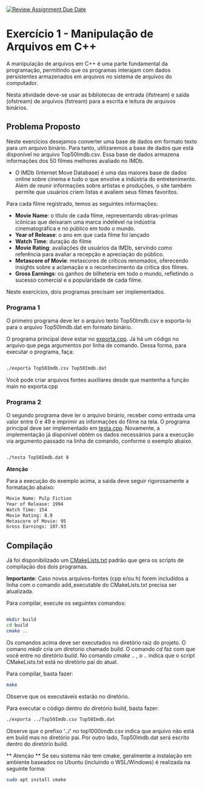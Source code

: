 [![Review Assignment Due Date](https://classroom.github.com/assets/deadline-readme-button-24ddc0f5d75046c5622901739e7c5dd533143b0c8e959d652212380cedb1ea36.svg)](https://classroom.github.com/a/rrJp88L-)
# Exercício 1 - Manipulação de Arquivos em C++
 
A manipulação de arquivos em C++ é uma parte fundamental da programação, permitindo que os programas interajam com dados persistentes armazenados em arquivos 
no sistema de arquivos do computador. 

Nesta atividade deve-se usar as bibliotecas de entrada (ifstream) e saída (ofstream) de arquivos (fstream) para a escrita e leitura de arquivos binários. 

 ## Problema Proposto

Neste exercícios desejamos converter uma base de dados em formato texto para um arquivo binário.
Para tanto, utilizaremos a base de dados que está disponível no arquivo Top50Imdb.csv. Essa base de dados armazena informações dos 50 filmes melhores avaliado no IMDb.

- O IMDb (Internet Move Database) é uma das maiores base de dados online sobre cinema e tudo o que envolve a indústria do entretenimento. Além de reunir informações sobre artistas e produções, o site também permite que usuários criem listas e avaliem seus filmes favoritos.

Para cada filme registrado, temos as seguintes informações:

 - **Movie Name**: o título de cada filme, representando obras-primas icônicas que deixaram uma marca indelével na indústria cinematográfica e no público em todo o mundo.
 - **Year of Release**: o ano em que cada filme foi lançado
 - **Watch Time**: duração do filme
 - **Movie Rating**: avaliações de usuários da IMDb, servindo como referência para avaliar a recepção e apreciação do público.
 - **Metascore of Movie**: metascores de críticos renomados, oferecendo insights sobre a aclamação e o reconhecimento da crítica dos filmes.
 - **Gross Earnings**: os ganhos de bilheteria em todo o mundo, refletindo o sucesso comercial e a popularidade de cada filme.

Neste exercícios, dois programas precisam ser implementados. 

### Programa 1

O primeiro programa deve ler o arquivo texto Top50Imdb.csv e exporta-lo para o arquivo Top50Imdb.dat em formato binário.

O programa principal deve estar no [exporta.cpp](exporta.cpp). Já há um código no arquivo que pega argumentos por linha de comando. Dessa forma, 
para executar o programa, faça:
```bash

./exporta Top50Imdb.csv Top50Imdb.dat

```
Você pode criar arquivos fontes auxlilares desde que mantenha a função main no exporta.cpp


### Programa 2

O segundo programa deve ler o arquivo binário, receber como entrada uma valor entre 0 e 49 e imprimir as informações do filme na tela.
O programa principal deve ser implementado em [testa.cpp](testa.cpp).  Novamente, a implementação já disponível obtém os dados necessários para a execução
via argumento passado na linha de comando, conforme o exemplo abaixo.

```bash

./testa Top50Imdb.dat 8

```

**Atenção**

Para a execução do exemplo acima, a saida deve seguir rigorosamente a formatação abaixo:

```bash
Movie Name: Pulp Fiction
Year of Release: 1994
Watch Time: 154
Movie Rating: 8.9
Metascore of Movie: 95
Gross Earnings: 107.93
```

## Compilação

Já foi disponibilizado um [CMakeLists.txt](CMakeLists.txt) padrão que gera os scripts de compilação dos dois programas. 

**Importante**: Caso novos arquivos-fontes (cpp  e/ou h) forem includidos a linha com o comando add_executable do CMakeLists.txt precisa ser atualizada.

Para compilar, execute os seguintes comandos:

```bash

mkdir build
cd build
cmake ..

```
Os comandos acima deve ser executados no diretório raiz do projeto. 
O comano *mkdir* cria um diretorio chamado build. O comando *cd* faz com que você entre no diretório build.
No comando *cmake ..* , o *..* indica que o script CMakeLists.txt está no diretório pai do atual.

Para compilar, basta fazer:
```bash
make
```
Observe que os executáveis estarão no diretório.

Para executar o código dentro do diretório build, basta fazer:
```bash
./exporta ../Top50Imdb.csv Top50Imdb.dat
```
Observe que o prefixo '../' no top1000imdb.csv indica que arquivo não está em build mas no diretório pai. Por outro lado, 
Top50Imdb.dat será escrito dentro do diretório build.

** Atenção ** 
Se seu sistema não tem cmake, geralmente a instalação em ambiente baseados no Ubuntu (incluindo o WSL/Windows) é realizada na seguinte forma:

```bash
sudo apt install cmake
```

